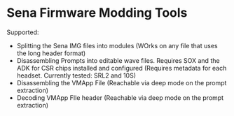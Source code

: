 # Sena Firmware Modding Tools
Supported: 
 * Splitting the Sena IMG files into modules (WOrks on any file that uses the long header format)
 * Disassembling Prompts into editable wave files. Requires SOX and the ADK for CSR chips installed and configured
    (Requires metadata for each headset. Currently tested: SRL2 and 10S)
 * Disassembling the VMApp File (Reachable via deep mode on the prompt extraction)
 * Decoding VMApp FIle header (Reachable via deep mode on the prompt extraction)
